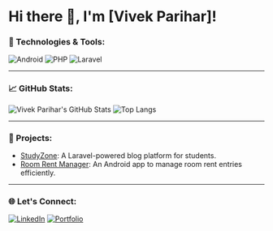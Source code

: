 # Hi there 👋, I'm [Vivek Parihar]!

### 🔧 Technologies & Tools:
![Android](https://img.shields.io/badge/Android-3DDC84?style=for-the-badge&logo=android&logoColor=white) ![PHP](https://img.shields.io/badge/PHP-777BB4?style=for-the-badge&logo=php&logoColor=white) ![Laravel](https://img.shields.io/badge/Laravel-FF2D20?style=for-the-badge&logo=laravel&logoColor=white)

---

### 📈 GitHub Stats:
![Vivek Parihar's GitHub Stats](https://github-readme-stats.vercel.app/api?username=Vivek-vp123&show_icons=true&theme=radical)
![Top Langs](https://github-readme-stats.vercel.app/api/top-langs/?username=Vivek-vp123&layout=compact&theme=radical)

---

### 🚀 Projects:
- [StudyZone](https://github.com/yourusername/StudyZone): A Laravel-powered blog platform for students.
- [Room Rent Manager](https://github.com/yourusername/RoomRentManager): An Android app to manage room rent entries efficiently.

---

### 🌐 Let's Connect:
[![LinkedIn](https://img.shields.io/badge/LinkedIn-blue?style=for-the-badge&logo=linkedin)](www.linkedin.com/in/vivek-parihar-29b27027b)
[![Portfolio](https://img.shields.io/badge/Portfolio-03a9f4?style=for-the-badge&logo=web&logoColor=white)]([https://yourportfolio.com](https://vivek-vp123.github.io/My-Portfolio/))
